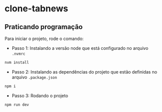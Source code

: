 # clone-tabnews

## Praticando programação

Para iniciar o projeto, rode o comando:

- Passo 1: Instalando a versão node que está configurado no arquivo `.nvmrc`

```bash
nvm install
```

- Passo 2: Instalando as dependências do projeto que estão definidas no arquivo `.package.json`

```bash
npm i
```

- Passo 3: Rodando o projeto

```bash
npm run dev
```
